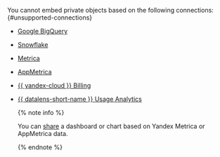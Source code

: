You cannot embed private objects based on the following connections: {#unsupported-connections}

  * [Google BigQuery](../../datalens/operations/connection/create-big-query.md)
  * [Snowflake](../../datalens/operations/connection/create-snowflake.md)
  * [Metrica](../../datalens/operations/connection/create-metrica-api.md)
  * [AppMetrica](../../datalens/operations/connection/create-appmetrica.md)
  * [{{ yandex-cloud }} Billing](../../datalens/operations/connection/create-cloud-billing.md)
  * [{{ datalens-short-name }} Usage Analytics](../../datalens/operations/connection/create-usage-tracking.md)

    {% note info %}

    You can [share](../../datalens/concepts/datalens-public.md#metrica-share) a dashboard or chart based on Yandex Metrica or AppMetrica data.

    {% endnote %}
